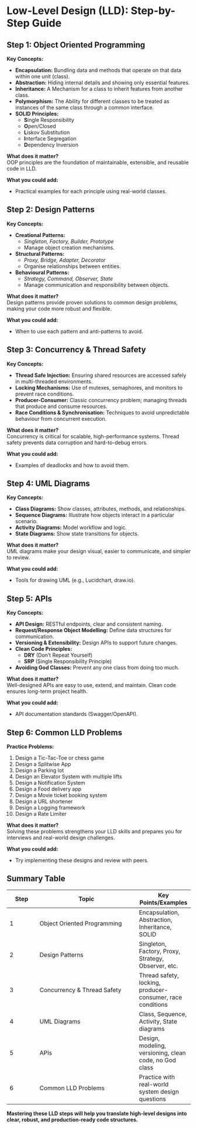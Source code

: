 # Low-Level Design (LLD): Step-by-Step Guide

## Step 1: Object Oriented Programming <a href="#step-1-object-oriented-programming" id="step-1-object-oriented-programming"></a>

**Key Concepts:**

* **Encapsulation:** Bundling data and methods that operate on that data within one unit (class).
* **Abstraction:** Hiding internal details and showing only essential features.
* **Inheritance:** A Mechanism for a class to inherit features from another class.
* **Polymorphism:** The Ability for different classes to be treated as instances of the same class through a common interface.
* **SOLID Principles:**
  * **S**ingle Responsibility
  * **O**pen/Closed
  * **L**iskov Substitution
  * **I**nterface Segregation
  * **D**ependency Inversion

**What does it matter?**\
OOP principles are the foundation of maintainable, extensible, and reusable code in LLD.

**What you could add:**

* Practical examples for each principle using real-world classes.

## Step 2: Design Patterns <a href="#step-2-design-patterns" id="step-2-design-patterns"></a>

**Key Concepts:**

* **Creational Patterns:**
  * _Singleton, Factory, Builder, Prototype_
  * Manage object creation mechanisms.
* **Structural Patterns:**
  * _Proxy, Bridge, Adapter, Decorator_
  * Organise relationships between entities.
* **Behavioural Patterns:**
  * _Strategy, Command, Observer, State_
  * Manage communication and responsibility between objects.

**What does it matter?**\
Design patterns provide proven solutions to common design problems, making your code more robust and flexible.

**What you could add:**

* When to use each pattern and anti-patterns to avoid.

## Step 3: Concurrency & Thread Safety <a href="#step-3-concurrency--thread-safety" id="step-3-concurrency--thread-safety"></a>

**Key Concepts:**

* **Thread Safe Injection:** Ensuring shared resources are accessed safely in multi-threaded environments.
* **Locking Mechanisms:** Use of mutexes, semaphores, and monitors to prevent race conditions.
* **Producer-Consumer:** Classic concurrency problem; managing threads that produce and consume resources.
* **Race Conditions & Synchronisation:** Techniques to avoid unpredictable behaviour from concurrent execution.

**What does it matter?**\
Concurrency is critical for scalable, high-performance systems. Thread safety prevents data corruption and hard-to-debug errors.

**What you could add:**

* Examples of deadlocks and how to avoid them.

## Step 4: UML Diagrams <a href="#step-4-uml-diagrams" id="step-4-uml-diagrams"></a>

**Key Concepts:**

* **Class Diagrams:** Show classes, attributes, methods, and relationships.
* **Sequence Diagrams:** Illustrate how objects interact in a particular scenario.
* **Activity Diagrams:** Model workflow and logic.
* **State Diagrams:** Show state transitions for objects.

**What does it matter?**\
UML diagrams make your design visual, easier to communicate, and simpler to review.

**What you could add:**

* Tools for drawing UML (e.g., Lucidchart, draw.io).

## Step 5: APIs <a href="#step-5-apis" id="step-5-apis"></a>

**Key Concepts:**

* **API Design:** RESTful endpoints, clear and consistent naming.
* **Request/Response Object Modelling:** Define data structures for communication.
* **Versioning & Extensibility:** Design APIs to support future changes.
* **Clean Code Principles:**
  * **DRY** (Don’t Repeat Yourself)
  * **SRP** (Single Responsibility Principle)
* **Avoiding God Classes:** Prevent any one class from doing too much.

**What does it matter?**\
Well-designed APIs are easy to use, extend, and maintain. Clean code ensures long-term project health.

**What you could add:**

* API documentation standards (Swagger/OpenAPI).

## Step 6: Common LLD Problems <a href="#step-6-common-lld-problems" id="step-6-common-lld-problems"></a>

**Practice Problems:**

1. Design a Tic-Tac-Toe or chess game
2. Design a Splitwise App
3. Design a Parking lot
4. Design an Elevator System with multiple lifts
5. Design a Notification System
6. Design a Food delivery app
7. Design a Movie ticket booking system
8. Design a URL shortener
9. Design a Logging framework
10. Design a Rate Limiter

**What does it matter?**\
Solving these problems strengthens your LLD skills and prepares you for interviews and real-world design challenges.

**What you could add:**

* Try implementing these designs and review with peers.

## Summary Table <a href="#summary-table" id="summary-table"></a>

<table><thead><tr><th width="66">Step</th><th width="256">Topic</th><th>Key Points/Examples</th></tr></thead><tbody><tr><td>1</td><td>Object Oriented Programming</td><td>Encapsulation, Abstraction, Inheritance, SOLID</td></tr><tr><td>2</td><td>Design Patterns</td><td>Singleton, Factory, Proxy, Strategy, Observer, etc.</td></tr><tr><td>3</td><td>Concurrency &#x26; Thread Safety</td><td>Thread safety, locking, producer-consumer, race conditions</td></tr><tr><td>4</td><td>UML Diagrams</td><td>Class, Sequence, Activity, State diagrams</td></tr><tr><td>5</td><td>APIs</td><td>Design, modeling, versioning, clean code, no God class</td></tr><tr><td>6</td><td>Common LLD Problems</td><td>Practice with real-world system design questions</td></tr></tbody></table>

**Mastering these LLD steps will help you translate high-level designs into clear, robust, and production-ready code structures.**

